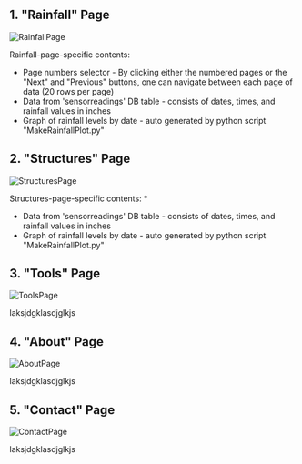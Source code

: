 
<h2>1. "Rainfall" Page</h2>

![RainfallPage](https://github.com/prat97/CS-Senior-Design/blob/master/USER%20DOCS/Pictures/RainfallPage.png)

Rainfall-page-specific contents:
 * Page numbers selector - By clicking either the numbered pages or the "Next" and "Previous" buttons, one can navigate between each page of data (20 rows per page)
 * Data from 'sensorreadings' DB table - consists of dates, times, and rainfall values in inches
 * Graph of rainfall levels by date - auto generated by python script "MakeRainfallPlot.py"

<h2>2. "Structures" Page</h2>

![StructuresPage](https://github.com/prat97/CS-Senior-Design/blob/master/USER%20DOCS/Pictures/StructuresPage.png)

Structures-page-specific contents:
 * 
 * Data from 'sensorreadings' DB table - consists of dates, times, and rainfall values in inches
 * Graph of rainfall levels by date - auto generated by python script "MakeRainfallPlot.py"



<h2>3. "Tools" Page</h2>

![ToolsPage](https://github.com/prat97/CS-Senior-Design/blob/master/USER%20DOCS/Pictures/ToolsPage.png)

laksjdgklasdjglkjs




<h2>4. "About" Page</h2>

![AboutPage](https://github.com/prat97/CS-Senior-Design/blob/master/USER%20DOCS/Pictures/AboutPage.png)

laksjdgklasdjglkjs




<h2>5. "Contact" Page</h2>

![ContactPage](https://github.com/prat97/CS-Senior-Design/blob/master/USER%20DOCS/Pictures/ContactPage.png)

laksjdgklasdjglkjs
